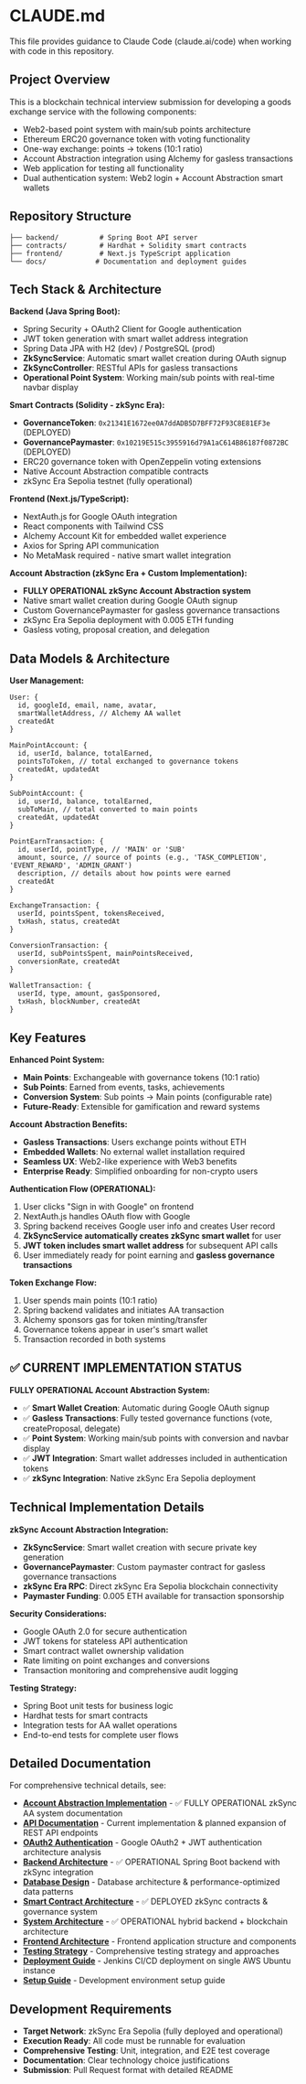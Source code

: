 # CLAUDE.md

This file provides guidance to Claude Code (claude.ai/code) when working with code in this repository.

## Project Overview

This is a blockchain technical interview submission for developing a goods exchange service with the following components:
- Web2-based point system with main/sub points architecture
- Ethereum ERC20 governance token with voting functionality
- One-way exchange: points → tokens (10:1 ratio)
- Account Abstraction integration using Alchemy for gasless transactions
- Web application for testing all functionality
- Dual authentication system: Web2 login + Account Abstraction smart wallets

## Repository Structure

```
├── backend/          # Spring Boot API server
├── contracts/        # Hardhat + Solidity smart contracts
├── frontend/         # Next.js TypeScript application
└── docs/            # Documentation and deployment guides
```

## Tech Stack & Architecture

**Backend (Java Spring Boot):**
- Spring Security + OAuth2 Client for Google authentication
- JWT token generation with smart wallet address integration
- Spring Data JPA with H2 (dev) / PostgreSQL (prod)
- **ZkSyncService**: Automatic smart wallet creation during OAuth signup
- **ZkSyncController**: RESTful APIs for gasless transactions
- **Operational Point System**: Working main/sub points with real-time navbar display

**Smart Contracts (Solidity - zkSync Era):**
- **GovernanceToken**: `0x21341E1672ee0A7ddADB5D7BFF72F93C8E81EF3e` (DEPLOYED)
- **GovernancePaymaster**: `0x10219E515c3955916d79A1aC614B86187f0872BC` (DEPLOYED)
- ERC20 governance token with OpenZeppelin voting extensions
- Native Account Abstraction compatible contracts
- zkSync Era Sepolia testnet (fully operational)

**Frontend (Next.js/TypeScript):**
- NextAuth.js for Google OAuth integration
- React components with Tailwind CSS
- Alchemy Account Kit for embedded wallet experience
- Axios for Spring API communication
- No MetaMask required - native smart wallet integration

**Account Abstraction (zkSync Era + Custom Implementation):**
- **FULLY OPERATIONAL zkSync Account Abstraction system**
- Native smart wallet creation during Google OAuth signup
- Custom GovernancePaymaster for gasless governance transactions
- zkSync Era Sepolia deployment with 0.005 ETH funding
- Gasless voting, proposal creation, and delegation

## Data Models & Architecture

**User Management:**
```
User: {
  id, googleId, email, name, avatar,
  smartWalletAddress, // Alchemy AA wallet
  createdAt
}

MainPointAccount: {
  id, userId, balance, totalEarned,
  pointsToToken, // total exchanged to governance tokens
  createdAt, updatedAt
}

SubPointAccount: {
  id, userId, balance, totalEarned,
  subToMain, // total converted to main points
  createdAt, updatedAt
}

PointEarnTransaction: {
  id, userId, pointType, // 'MAIN' or 'SUB'
  amount, source, // source of points (e.g., 'TASK_COMPLETION', 'EVENT_REWARD', 'ADMIN_GRANT')
  description, // details about how points were earned
  createdAt
}

ExchangeTransaction: {
  userId, pointsSpent, tokensReceived,
  txHash, status, createdAt
}

ConversionTransaction: {
  userId, subPointsSpent, mainPointsReceived,
  conversionRate, createdAt
}

WalletTransaction: {
  userId, type, amount, gasSponsored,
  txHash, blockNumber, createdAt
}
```

## Key Features

**Enhanced Point System:**
- **Main Points**: Exchangeable with governance tokens (10:1 ratio)
- **Sub Points**: Earned from events, tasks, achievements
- **Conversion System**: Sub points → Main points (configurable rate)
- **Future-Ready**: Extensible for gamification and reward systems

**Account Abstraction Benefits:**
- **Gasless Transactions**: Users exchange points without ETH
- **Embedded Wallets**: No external wallet installation required
- **Seamless UX**: Web2-like experience with Web3 benefits
- **Enterprise Ready**: Simplified onboarding for non-crypto users

**Authentication Flow (OPERATIONAL):**
1. User clicks "Sign in with Google" on frontend
2. NextAuth.js handles OAuth flow with Google
3. Spring backend receives Google user info and creates User record
4. **ZkSyncService automatically creates zkSync smart wallet** for user
5. **JWT token includes smart wallet address** for subsequent API calls
6. User immediately ready for point earning and **gasless governance transactions**

**Token Exchange Flow:**
1. User spends main points (10:1 ratio)
2. Spring backend validates and initiates AA transaction
3. Alchemy sponsors gas for token minting/transfer
4. Governance tokens appear in user's smart wallet
5. Transaction recorded in both systems

## ✅ CURRENT IMPLEMENTATION STATUS

**FULLY OPERATIONAL Account Abstraction System:**
- ✅ **Smart Wallet Creation**: Automatic during Google OAuth signup
- ✅ **Gasless Transactions**: Fully tested governance functions (vote, createProposal, delegate)
- ✅ **Point System**: Working main/sub points with conversion and navbar display
- ✅ **JWT Integration**: Smart wallet addresses included in authentication tokens
- ✅ **zkSync Integration**: Native zkSync Era Sepolia deployment

## Technical Implementation Details

**zkSync Account Abstraction Integration:**
- **ZkSyncService**: Smart wallet creation with secure private key generation
- **GovernancePaymaster**: Custom paymaster contract for gasless governance transactions
- **zkSync Era RPC**: Direct zkSync Era Sepolia blockchain connectivity
- **Paymaster Funding**: 0.005 ETH available for transaction sponsorship

**Security Considerations:**
- Google OAuth 2.0 for secure authentication
- JWT tokens for stateless API authentication
- Smart contract wallet ownership validation
- Rate limiting on point exchanges and conversions
- Transaction monitoring and comprehensive audit logging

**Testing Strategy:**
- Spring Boot unit tests for business logic
- Hardhat tests for smart contracts
- Integration tests for AA wallet operations
- End-to-end tests for complete user flows

## Detailed Documentation

For comprehensive technical details, see:
- **[Account Abstraction Implementation](./claudemds/CLAUDE-ACCOUNT-ABSTRACTION.md)** - ✅ FULLY OPERATIONAL zkSync AA system documentation
- **[API Documentation](./claudemds/CLAUDE-API.md)** - Current implementation & planned expansion of REST API endpoints
- **[OAuth2 Authentication](./claudemds/CLAUDE-OAUTH2.md)** - Google OAuth2 + JWT authentication architecture analysis
- **[Backend Architecture](./claudemds/CLAUDE-BACKEND.md)** - ✅ OPERATIONAL Spring Boot backend with zkSync integration
- **[Database Design](./claudemds/CLAUDE-DATABASE.md)** - Database architecture & performance-optimized data patterns
- **[Smart Contract Architecture](./claudemds/CLAUDE-CONTRACTS.md)** - ✅ DEPLOYED zkSync contracts & governance system
- **[System Architecture](./claudemds/CLAUDE-ARCHITECTURE.md)** - ✅ OPERATIONAL hybrid backend + blockchain architecture
- **[Frontend Architecture](./claudemds/CLAUDE-FRONTEND.md)** - Frontend application structure and components
- **[Testing Strategy](./claudemds/CLAUDE-TESTING.md)** - Comprehensive testing strategy and approaches
- **[Deployment Guide](./claudemds/CLAUDE-DEPLOYMENT.md)** - Jenkins CI/CD deployment on single AWS Ubuntu instance
- **[Setup Guide](./claudemds/CLAUDE-SETUP.md)** - Development environment setup guide

## Development Requirements

- **Target Network**: zkSync Era Sepolia (fully deployed and operational)
- **Execution Ready**: All code must be runnable for evaluation
- **Comprehensive Testing**: Unit, integration, and E2E test coverage
- **Documentation**: Clear technology choice justifications
- **Submission**: Pull Request format with detailed README